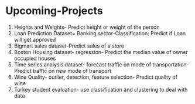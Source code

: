 # Upcoming-Projects
1. Heights and Weights- Predict height or weight of the person 
2. Loan Prediction Dataset= Banking sector-Classification: Predict if Loan will get approved 
3. Bigmart sales dataset-Predict sales of a store 
4. Boston Housing dataset- regression- Predict the median value of owner occupied houses 
5. Time series analysis dataset- forecast traffic on mode of transportation- Predict traffic on new mode of transport 
6. Wine Quality- outlier, detection, feature selection- Predict quality of wine 
7. Turkey student evaluation- use classification and clustering to deal with data

